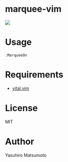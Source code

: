 # marquee-vim

![](https://raw.github.com/mattn/marquee-vim/master/doc/marquee-vim.gif)

# Usage

    :MarqueeOn

# Requirements

* [vital.vim](https://github.com/vim-jp/vital.vim)

# License

MIT

# Author

Yasuhiro Matsumoto
